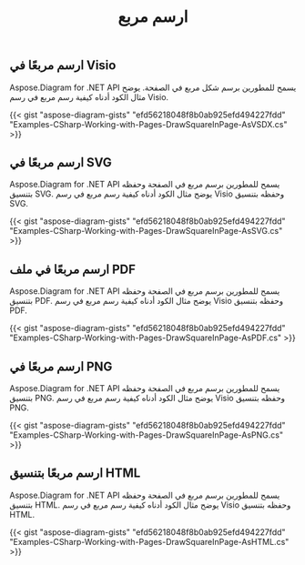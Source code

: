 ﻿---
title: ارسم مربع
type: docs
weight: 50
url: /ar/net/drawing/draw-square
description: يشرح هذا القسم كيفية رسم مربع في صفحة visio باستخدام Aspose.Diagram. الدعم باستخدام C# لرسم مربع وحفظه بتنسيق pdf و svg و html و image و xps وتنسيقات أخرى.
---
## **ارسم مربعًا في Visio**
Aspose.Diagram for .NET API يسمح للمطورين برسم شكل مربع في الصفحة. يوضح مثال الكود أدناه كيفية رسم مربع في رسم Visio.

{{< gist "aspose-diagram-gists" "efd56218048f8b0ab925efd494227fdd" "Examples-CSharp-Working-with-Pages-DrawSquareInPage-AsVSDX.cs" >}}

## **ارسم مربعًا في SVG**
Aspose.Diagram for .NET API يسمح للمطورين برسم مربع في الصفحة وحفظه بتنسيق SVG. يوضح مثال الكود أدناه كيفية رسم مربع في رسم Visio وحفظه بتنسيق SVG.

{{< gist "aspose-diagram-gists" "efd56218048f8b0ab925efd494227fdd" "Examples-CSharp-Working-with-Pages-DrawSquareInPage-AsSVG.cs" >}}

## **ارسم مربعًا في ملف PDF**
Aspose.Diagram for .NET API يسمح للمطورين برسم مربع في الصفحة وحفظه بتنسيق PDF. يوضح مثال الكود أدناه كيفية رسم مربع في رسم Visio وحفظه بتنسيق PDF.

{{< gist "aspose-diagram-gists" "efd56218048f8b0ab925efd494227fdd" "Examples-CSharp-Working-with-Pages-DrawSquareInPage-AsPDF.cs" >}}

## **ارسم مربعًا في PNG**
Aspose.Diagram for .NET API يسمح للمطورين برسم مربع في الصفحة وحفظه بتنسيق PNG. يوضح مثال الكود أدناه كيفية رسم مربع في رسم Visio وحفظه بتنسيق PNG.

{{< gist "aspose-diagram-gists" "efd56218048f8b0ab925efd494227fdd" "Examples-CSharp-Working-with-Pages-DrawSquareInPage-AsPNG.cs" >}}

## **ارسم مربعًا بتنسيق HTML**
Aspose.Diagram for .NET API يسمح للمطورين برسم مربع في الصفحة وحفظه بتنسيق HTML. يوضح مثال الكود أدناه كيفية رسم مربع في رسم Visio وحفظه بتنسيق HTML.

{{< gist "aspose-diagram-gists" "efd56218048f8b0ab925efd494227fdd" "Examples-CSharp-Working-with-Pages-DrawSquareInPage-AsHTML.cs" >}}
